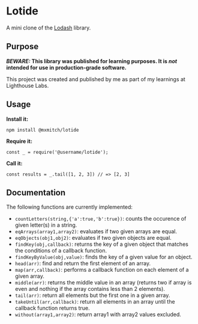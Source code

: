 # Lotide

A mini clone of the [Lodash](https://lodash.com) library.

## Purpose

**_BEWARE:_ This library was published for learning purposes. It is _not_ intended for use in production-grade software.**

This project was created and published by me as part of my learnings at Lighthouse Labs. 

## Usage

**Install it:**

`npm install @mxmitch/lotide`

**Require it:**

`const _ = require('@username/lotide');`

**Call it:**

`const results = _.tail([1, 2, 3]) // => [2, 3]`

## Documentation

The following functions are currently implemented:

* `countLetters(string,{'a':true,'b':true})`: counts the occurence of given letter(s) in a string.
* `eqArrays(array1,array2)`: evaluates if two given arrays are equal.
* `eqObjects(obj1,obj2)`: evaluates if two given objects are equal.
* `findKey(obj,callback)`: returns the key of a given object that matches the conditions of a callback function.
* `findKeyByValue(obj,value)`: finds the key of a given value for an object. 
* `head(arr)`: find and return the first element of an array.
* `map(arr,callback)`: performs a callback function on each element of a given array.
* `middle(arr)`: returns the middle value in an array (returns two if array is even and nothing if the array contains less than 2 elements).
* `tail(arr)`: return all elements but the first one in a given array.
* `takeUntil(arr,callback)`: return all elements in an array until the callback function returns true.
* `without(array1,array2)`: return array1 with array2 values excluded.